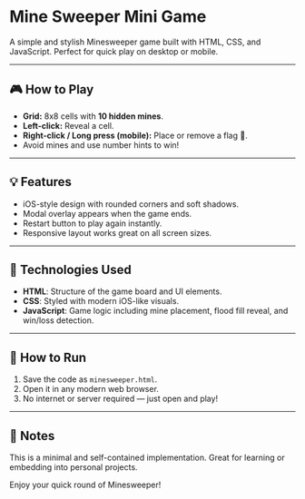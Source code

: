 # Mine Sweeper Mini Game

A simple and stylish Minesweeper game built with HTML, CSS, and JavaScript. Perfect for quick play on desktop or mobile.

---

## 🎮 How to Play

- **Grid:** 8x8 cells with **10 hidden mines**.
- **Left-click:** Reveal a cell.
- **Right-click / Long press (mobile):** Place or remove a flag 🚩.
- Avoid mines and use number hints to win!

---

## 💡 Features

- iOS-style design with rounded corners and soft shadows.
- Modal overlay appears when the game ends.
- Restart button to play again instantly.
- Responsive layout works great on all screen sizes.

---

## 🔧 Technologies Used

- **HTML**: Structure of the game board and UI elements.
- **CSS**: Styled with modern iOS-like visuals.
- **JavaScript**: Game logic including mine placement, flood fill reveal, and win/loss detection.

---

## 📱 How to Run

1. Save the code as `minesweeper.html`.
2. Open it in any modern web browser.
3. No internet or server required — just open and play!

---

## 📝 Notes

This is a minimal and self-contained implementation. Great for learning or embedding into personal projects.

Enjoy your quick round of Minesweeper!
